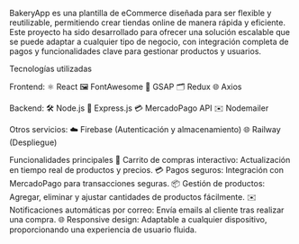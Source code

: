 BakeryApp es una plantilla de eCommerce diseñada para ser flexible y reutilizable, permitiendo crear tiendas online de manera rápida y eficiente. Este proyecto ha sido desarrollado para ofrecer una solución escalable que se puede adaptar a cualquier tipo de negocio, con integración completa de pagos y funcionalidades clave para gestionar productos y usuarios.

Tecnologías utilizadas

Frontend:
⚛️ React
🖼️ FontAwesome
🎨 GSAP
🗂️ Redux
🌐 Axios

Backend:
🛠️ Node.js
🚀 Express.js
💳 MercadoPago API
✉️ Nodemailer

Otros servicios:
☁️ Firebase (Autenticación y almacenamiento)
🌐 Railway (Despliegue)

Funcionalidades principales
🛒 Carrito de compras interactivo: Actualización en tiempo real de productos y precios.
💳 Pagos seguros: Integración con MercadoPago para transacciones seguras.
📦 Gestión de productos: Agregar, eliminar y ajustar cantidades de productos fácilmente.
✉️ Notificaciones automáticas por correo: Envía emails al cliente tras realizar una compra.
🌐 Responsive design: Adaptable a cualquier dispositivo, proporcionando una experiencia de usuario fluida.
